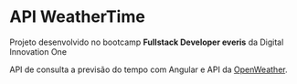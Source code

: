# API WeatherTime

Projeto desenvolvido no bootcamp **Fullstack Developer everis** da Digital Innovation One

API de consulta a previsão do tempo com Angular e API da [OpenWeather](https://openweathermap.org/).